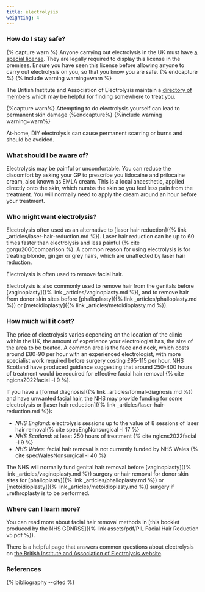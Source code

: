 ```yaml
---
title: electrolysis
weighting: 4
---
```


### How do I stay safe?

{% capture warn %}
Anyone carrying out electrolysis in the UK must have [a special license](https://www.gov.uk/skin-piercing-and-tattooing). They are legally required to display this license in the premises. Ensure you have seen this license before allowing anyone to carry out electrolysis on you, so that you know you are safe.
{% endcapture %}
{% include warning warning=warn %}

The British Institute and Association of Electrolysis maintain a [directory of members](https://www.electrolysis.co.uk/members) which may be helpful for finding somewhere to treat you.

{%capture warn%} Attempting to do electrolysis yourself can lead to permanent skin damage 
{%endcapture%} 
{%include warning warning=warn%}

At-home, DIY electrolysis can cause permanent scarring or burns and should be avoided.

### What should I be aware of?

Electrolysis may be painful or uncomfortable. You can reduce the discomfort by asking your GP to prescribe you lidocaine and prilocaine cream, also known as EMLA cream. This is a local anaesthetic, applied directly onto the skin, which numbs the skin so you feel less pain from the treatment. You will normally need to apply the cream around an hour before your treatment.

### Who might want electrolysis?

Electrolysis often used as an alternative to [laser hair reduction]({% link _articles/laser-hair-reduction.md %}). Laser hair reduction can be up to 60 times faster than electrolysis and less painful {% cite gorgu2000comparison %}. A common reason for using electrolysis is for treating blonde, ginger or grey hairs, which are unaffected by laser hair reduction. 

Electrolysis is often used to remove facial hair.

Electrolysis is also commonly used to remove hair from the genitals before [vaginoplasty]({% link _articles/vaginoplasty.md %}), and to remove hair from donor skin sites before [phalloplasty]({% link _articles/phalloplasty.md %}) or [metoidioplasty]({% link _articles/metoidioplasty.md %}).

### How much will it cost?

The price of electrolysis varies depending on the location of the clinic within the UK, the amount of experience your electrologist has, the size of the area to be treated. A common area is the face and neck, which costs around £80-90 per hour with an experienced electrologist, with more specialist work required before surgery costing £95-115 per hour. NHS Scotland have produced guidance suggesting that around 250-400 hours of treatment would be required for effective facial hair removal {% cite ngicns2022facial -l 9 %}.

If you have a [formal diagnosis]({% link _articles/formal-diagnosis.md %}) and have unwanted facial hair, the NHS may provide funding for some electrolysis or [laser hair reduction]({% link _articles/laser-hair-reduction.md %}):

- *NHS England*: electrolysis sessions up to the value of 8 sessions of laser hair removal{% cite specEngNonsurgical -l 17 %}
- *NHS Scotland*: at least 250 hours of treatment {% cite ngicns2022facial -l 9 %}
- *NHS Wales*: facial hair removal is not currently funded by NHS Wales {% cite specWalesNonsurgical -l 40 %}

The NHS will normally fund genital hair removal before [vaginoplasty]({% link _articles/vaginoplasty.md %}) surgery or hair removal for donor skin sites for [phalloplasty]({% link _articles/phalloplasty.md %}) or [metoidioplasty]({% link _articles/metoidioplasty.md %}) surgery if urethroplasty is to be performed.

### Where can I learn more?

You can read more about facial hair removal methods in [this booklet produced by the NHS GDNRSS]({% link assets/pdf/PIL Facial Hair Reduction v5.pdf %}).

There is a helpful page that answers common questions about electrolysis on [the British Institute and Association of Electrolysis website](https://www.electrolysis.co.uk/faqs).

### References

{% bibliography --cited %}
